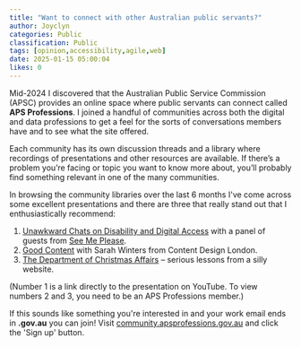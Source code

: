 ```yaml
---
title: "Want to connect with other Australian public servants?"
author: Joyclyn
categories: Public
classification: Public
tags: [opinion,accessibility,agile,web]
date: 2025-01-15 05:00:04 
likes: 0
---
```


Mid-2024 I discovered that the Australian Public Service Commission (APSC) provides an online space where public servants can connect called **APS Professions**. I joined a handful of communities across both the digital and data professions to get a feel for the sorts of conversations members have and to see what the site offered.

Each community has its own discussion threads and a library where recordings of presentations and other resources are available. If there’s a problem you’re facing or topic you want to know more about, you’ll probably find something relevant in one of the many communities. 

In browsing the community libraries over the last 6 months I've come across some excellent presentations and there are three that really stand out that I enthusiastically recommend: 

1. [Unawkward Chats on Disability and Digital Access](https://youtu.be/8KNI8gl6sUg?si=6lWiuoaU3M50yhdF) with a panel of guests from [See Me Please](https://www.seemeplease.com/).
1. [Good Content](https://community.apsprofessions.gov.au/viewdocument/good-content-with-sarah-winters?CommunityKey=21f41dd6-3d85-43e4-b8f4-80ab6cea5b97&tab=librarydocuments) with Sarah Winters from Content Design London.
1. [The Department of Christmas Affairs](https://community.apsprofessions.gov.au/viewdocument/december-2022-meetup-department-o?CommunityKey=e7a59ee2-ca79-44bf-8c46-c673aaba78f4&tab=librarydocuments) – serious lessons from a silly website.

(Number 1 is a link directly to the presentation on YouTube. To view numbers 2 and 3, you need to be an APS Professions member.)

If this sounds like something you're interested in and your work email ends in **.gov.au** you can join! Visit [community.apsprofessions.gov.au](https://community.apsprofessions.gov.au/) and click the 'Sign up' button.